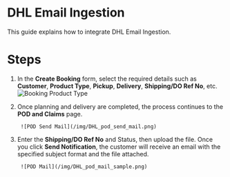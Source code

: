 ﻿---
sidebar_position: 2
---
# DHL Email Ingestion

This guide explains how to integrate DHL Email Ingestion.

# Steps

1. In the **Create Booking** form, select the required details such as **Customer**, **Product Type**, **Pickup**, **Delivery**, **Shipping/DO Ref No**, etc.  
        ![Booking Product Type](/img/DHL_product_type_booking.png)
2. Once planning and delivery are completed, the process continues to the **POD and Claims** page.

        ![POD Send Mail](/img/DHL_pod_send_mail.png)
3. Enter the **Shipping/DO Ref No** and Status, then upload the file. Once you click **Send Notification**, the customer will receive an email with the specified subject format and the file attached.

        ![POD Mail](/img/DHL_pod_mail_sample.png)
    
